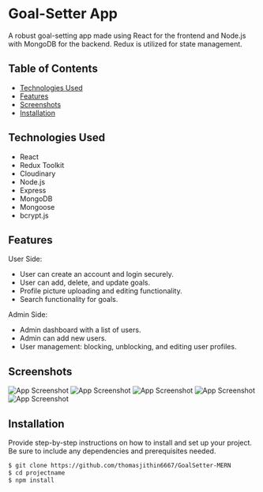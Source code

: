 # Goal-Setter App

A robust goal-setting app made using React for the frontend and Node.js with MongoDB for the backend. Redux is utilized for state management.

## Table of Contents

- [Technologies Used](#TechnologiesUsed)
- [Features](#Features)
- [Screenshots](#screenshot)
- [Installation](#instalaltion)



## Technologies Used

- React
- Redux Toolkit
- Cloudinary
- Node.js
- Express
- MongoDB
- Mongoose
- bcrypt.js

## Features

 User Side:

- User can create an account and login securely.
- User can add, delete, and update goals.
- Profile picture uploading and editing functionality.
- Search functionality for goals.

Admin Side:

- Admin dashboard with a list of users.
- Admin can add new users.
- User management: blocking, unblocking, and editing user profiles.



## Screenshots

![App Screenshot](https://i.postimg.cc/gjwBRF9Y/1.png)
![App Screenshot](https://i.postimg.cc/4yDZHQSS/2.png)
![App Screenshot](https://i.postimg.cc/T2pktD1h/3.png)
![App Screenshot](https://i.postimg.cc/wvJ1B2F7/4.png)
![App Screenshot](https://i.postimg.cc/C5cSMfyR/5.png)

## Installation

Provide step-by-step instructions on how to install and set up your project. Be sure to include any dependencies and prerequisites needed.

```bash
$ git clone https://github.com/thomasjithin6667/GoalSetter-MERN
$ cd projectname
$ npm install



